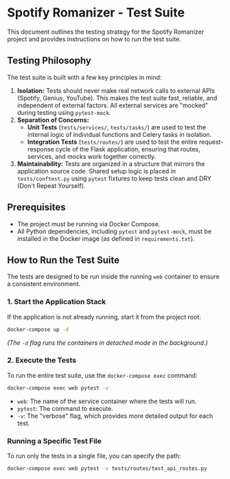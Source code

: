 # Spotify Romanizer - Test Suite

This document outlines the testing strategy for the Spotify Romanizer project and provides instructions on how to run the test suite.

## Testing Philosophy

The test suite is built with a few key principles in mind:

1.  **Isolation:** Tests should never make real network calls to external APIs (Spotify, Genius, YouTube). This makes the test suite fast, reliable, and independent of external factors. All external services are "mocked" during testing using `pytest-mock`.
2.  **Separation of Concerns:**
    - **Unit Tests** (`tests/services/`, `tests/tasks/`) are used to test the internal logic of individual functions and Celery tasks in isolation.
    - **Integration Tests** (`tests/routes/`) are used to test the entire request-response cycle of the Flask application, ensuring that routes, services, and mocks work together correctly.
3.  **Maintainability:** Tests are organized in a structure that mirrors the application source code. Shared setup logic is placed in `tests/conftest.py` using `pytest` fixtures to keep tests clean and DRY (Don't Repeat Yourself).

## Prerequisites

- The project must be running via Docker Compose.
- All Python dependencies, including `pytest` and `pytest-mock`, must be installed in the Docker image (as defined in `requirements.txt`).

## How to Run the Test Suite

The tests are designed to be run inside the running `web` container to ensure a consistent environment.

### 1. Start the Application Stack

If the application is not already running, start it from the project root:

```bash
docker-compose up -d
```

_(The `-d` flag runs the containers in detached mode in the background.)_

### 2. Execute the Tests

To run the entire test suite, use the `docker-compose exec` command:

```bash
docker-compose exec web pytest -v
```

- `web`: The name of the service container where the tests will run.
- `pytest`: The command to execute.
- `-v`: The "verbose" flag, which provides more detailed output for each test.

### Running a Specific Test File

To run only the tests in a single file, you can specify the path:

```bash
docker-compose exec web pytest -v tests/routes/test_api_routes.py
```
